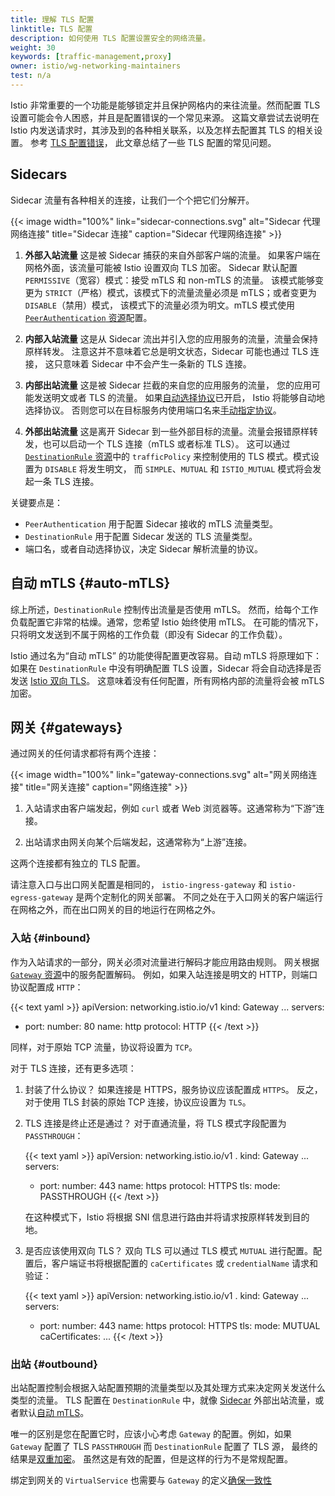 ```yaml
---
title: 理解 TLS 配置
linktitle: TLS 配置
description: 如何使用 TLS 配置设置安全的网络流量。
weight: 30
keywords: [traffic-management,proxy]
owner: istio/wg-networking-maintainers
test: n/a
---
```


Istio 非常重要的一个功能是能够锁定并且保护网格内的来往流量。然而配置 TLS 设置可能会令人困惑，并且是配置错误的一个常见来源。
这篇文章尝试去说明在 Istio 内发送请求时，其涉及到的各种相关联系，以及怎样去配置其 TLS 的相关设置。
参考 [TLS 配置错误](/zh/docs/ops/common-problems/network-issues/#tls-configuration-mistakes)，
此文章总结了一些 TLS 配置的常见问题。

## Sidecars

Sidecar 流量有各种相关的连接，让我们一个个把它们分解开。

{{< image width="100%"
    link="sidecar-connections.svg"
    alt="Sidecar 代理网络连接"
    title="Sidecar 连接"
    caption="Sidecar 代理网络连接"
    >}}

1. **外部入站流量**
    这是被 Sidecar 捕获的来自外部客户端的流量。
    如果客户端在网格外面，该流量可能被 Istio 设置双向 TLS 加密。
    Sidecar 默认配置 `PERMISSIVE`（宽容）模式：接受 mTLS 和 non-mTLS 的流量。
    该模式能够变更为 `STRICT`（严格）模式，该模式下的流量流量必须是 mTLS；或者变更为 `DISABLE`（禁用）模式，
    该模式下的流量必须为明文。mTLS 模式使用
    [`PeerAuthentication` 资源](/zh/docs/reference/config/security/peer_authentication/)配置。

1. **内部入站流量**
    这是从 Sidecar 流出并引入您的应用服务的流量，流量会保持原样转发。
    注意这并不意味着它总是明文状态，Sidecar 可能也通过 TLS 连接，
    这只意味着 Sidecar 中不会产生一条新的 TLS 连接。

1. **内部出站流量**
    这是被 Sidecar 拦截的来自您的应用服务的流量，
    您的应用可能发送明文或者 TLS 的流量。
    如果[自动选择协议](/zh/docs/ops/configuration/traffic-management/protocol-selection/#automatic-protocol-selection)已开启，
    Istio 将能够自动地选择协议。
    否则您可以在目标服务内使用端口名来[手动指定协议](/zh/docs/ops/configuration/traffic-management/protocol-selection/#explicit-protocol-selection)。

1. **外部出站流量**
    这是离开 Sidecar 到一些外部目标的流量。流量会报错原样转发，也可以启动一个 TLS 连接（mTLS 或者标准 TLS）。
    这可以通过 [`DestinationRule` 资源](/zh/docs/reference/config/networking/destination-rule/)中的
    `trafficPolicy` 来控制使用的 TLS 模式。模式设置为 `DISABLE` 将发生明文，
    而 `SIMPLE`、`MUTUAL` 和 `ISTIO_MUTUAL` 模式将会发起一条 TLS 连接。

关键要点是：

- `PeerAuthentication` 用于配置 Sidecar 接收的 mTLS 流量类型。
- `DestinationRule` 用于配置 Sidecar 发送的 TLS 流量类型。
- 端口名，或者自动选择协议，决定 Sidecar 解析流量的协议。

## 自动 mTLS  {#auto-mTLS}

综上所述，`DestinationRule` 控制传出流量是否使用 mTLS。
然而，给每个工作负载配置它非常的枯燥。通常，您希望 Istio 始终使用 mTLS。
在可能的情况下，只将明文发送到不属于网格的工作负载（即没有 Sidecar 的工作负载）。

Istio 通过名为“自动 mTLS” 的功能使得配置更改容易。自动 mTLS 将原理如下：
如果在 `DestinationRule` 中没有明确配置 TLS 设置，Sidecar 将会自动选择是否发送
[Istio 双向 TLS](/zh/about/faq/#difference-between-mutual-and-istio-mutual)。
这意味着没有任何配置，所有网格内部的流量将会被 mTLS 加密。

## 网关  {#gateways}

通过网关的任何请求都将有两个连接：

{{< image width="100%"
    link="gateway-connections.svg"
    alt="网关网络连接"
    title="网关连接"
    caption="网络连接"
    >}}

1. 入站请求由客户端发起，例如 `curl` 或者 Web 浏览器等。这通常称为“下游”连接。

1. 出站请求由网关向某个后端发起，这通常称为“上游”连接。

这两个连接都有独立的 TLS 配置。

请注意入口与出口网关配置是相同的，
`istio-ingress-gateway` 和 `istio-egress-gateway` 是两个定制化的网关部署。
不同之处在于入口网关的客户端运行在网格之外，而在出口网关的目的地运行在网格之外。

### 入站  {#inbound}

作为入站请求的一部分，网关必须对流量进行解码才能应用路由规则。
网关根据 [`Gateway` 资源](/zh/docs/reference/config/networking/gateway/)中的服务配置解码。
例如，如果入站连接是明文的 HTTP，则端口协议配置成 `HTTP`：

{{< text yaml >}}
apiVersion: networking.istio.io/v1
kind: Gateway
...
  servers:
  - port:
      number: 80
      name: http
      protocol: HTTP
{{< /text >}}

同样，对于原始 TCP 流量，协议将设置为 `TCP`。

对于 TLS 连接，还有更多选项：

1. 封装了什么协议？
    如果连接是 HTTPS，服务协议应该配置成 `HTTPS`。
    反之，对于使用 TLS 封装的原始 TCP 连接，协议应设置为 `TLS`。

1. TLS 连接是终止还是通过？
    对于直通流量，将 TLS 模式字段配置为 `PASSTHROUGH`：

    {{< text yaml >}}
    apiVersion: networking.istio.io/v1
.   kind: Gateway
    ...
      servers:
      - port:
          number: 443
          name: https
          protocol: HTTPS
        tls:
          mode: PASSTHROUGH
    {{< /text >}}

    在这种模式下，Istio 将根据 SNI 信息进行路由并将请求按原样转发到目的地。

1. 是否应该使用双向 TLS？
    双向 TLS 可以通过 TLS 模式 `MUTUAL` 进行配置。配置后，客户端证书将根据配置的
    `caCertificates` 或 `credentialName` 请求和验证：

    {{< text yaml >}}
    apiVersion: networking.istio.io/v1
.   kind: Gateway
    ...
      servers:
      - port:
          number: 443
          name: https
          protocol: HTTPS
        tls:
          mode: MUTUAL
          caCertificates: ...
    {{< /text >}}

### 出站  {#outbound}

出站配置控制会根据入站配置预期的流量类型以及其处理方式来决定网关发送什么类型的流量。
TLS 配置在 `DestinationRule` 中，就像 [Sidecar](#sidecars)
外部出站流量，或者默认[自动 mTLS](#auto-mTLS)。

唯一的区别是您在配置它时，应该小心考虑 `Gateway` 的配置。例如，如果 `Gateway`
配置了 TLS `PASSTHROUGH` 而 `DestinationRule` 配置了 TLS 源，
最终的结果是[双重加密](/zh/docs/ops/common-problems/network-issues/#double-tls)。
虽然这是有效的配置，但是这样的行为不是常规配置。

绑定到网关的 `VirtualService` 也需要与 `Gateway`
的定义[确保一致性](/zh/docs/ops/common-problems/network-issues/#gateway-mismatch)
